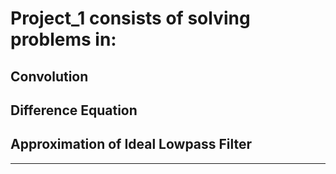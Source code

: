 # Project_1 consists of solving problems in:

## Convolution

## Difference Equation

## Approximation of Ideal Lowpass Filter
_________________________
